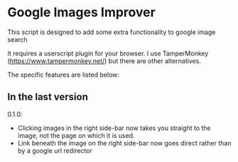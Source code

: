 # Google Images Improver

This script is designed to add some extra functionality to google image search

It requires a userscript plugin for your browser.  I use TamperMonkey (https://www.tampermonkey.net/) but there are other alternatives.

The specific features are listed below:

## In the last version
0.1.0:

* Clicking images in the right side-bar now takes you straight to the image, not the page on which it is used.
* Link beneath the image on the right side-bar now goes direct rather than by a google url redirector

